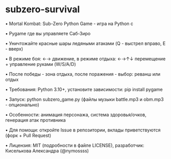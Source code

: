 # subzero-survival
• Mortal Kombat: Sub-Zero Python Game - игра на Python с 

• Pygame где вы управляете Саб-Зиро
 
• Уничтожайте красные шары ледяными атаками (Q - выстрел вправо, E - вверх)
 
• В режиме боя: ←→ движение, в режиме отдыха: ←→↑↓ перемещение + управление руками (W/S/A/D)
 
• После победы - зона отдыха, после поражения - выбор: реванш или отдых
 
• Требования: Python 3.10+, установите зависимости: pip install pygame
 
• Запуск: python subzero_game.py (файлы музыки battle.mp3 и obm.mp3 - опционально)
 
• Особенности: анимация персонажа, система здоровья/очков, генерация атак противника

• Для помощи: откройте Issue в репозитории, вклады приветствуются (форк + Pull Request)
 
• Лицензия: MIT (подробности в файле LICENSE), разработчик: Киселькова Александра (@nymossss)
